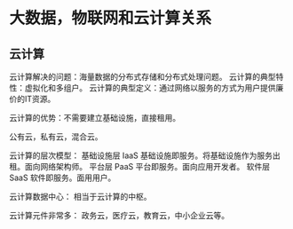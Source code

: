# 大数据，物联网和云计算关系

## 云计算

云计算解决的问题：海量数据的分布式存储和分布式处理问题。
云计算的典型特性：虚拟化和多组户。
云计算的典型定义：通过网络以服务的方式为用户提供廉价的IT资源。

云计算的优势：不需要建立基础设施，直接租用。

公有云，私有云，混合云。

云计算的层次模型：
基础设施层 IaaS 基础设施即服务。将基础设施作为服务出租。面向网络架构师。
平台层 PaaS 平台即服务。面向应用开发者。
软件层 SaaS 软件即服务。面用用户。

云计算数据中心：
相当于云计算的中枢。

云计算元件非常多：
政务云，医疗云，教育云，中小企业云等。

